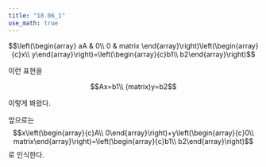 ```yaml
---
title: "18.06_1"
use_math: true
---
```


$$\left(\begin{array} aA & 0\\ 0 & matrix \end{array}\right)\left(\begin{array}{c}x\\ y\end{array}\right)=\left(\begin{array}{c}b1\\ b2\end{array}\right)$$

이런 표현을

$$Ax=b1\\
(matrix)y=b2$$

이렇게 봐왔다.

앞으로는 
$$x\left(\begin{array}{c}A\\ 0\end{array}\right)+y\left(\begin{array}{c}0\\ matrix\end{array}\right)=\left(\begin{array}{c}b1\\ b2\end{array}\right)$$
로 인식한다.

